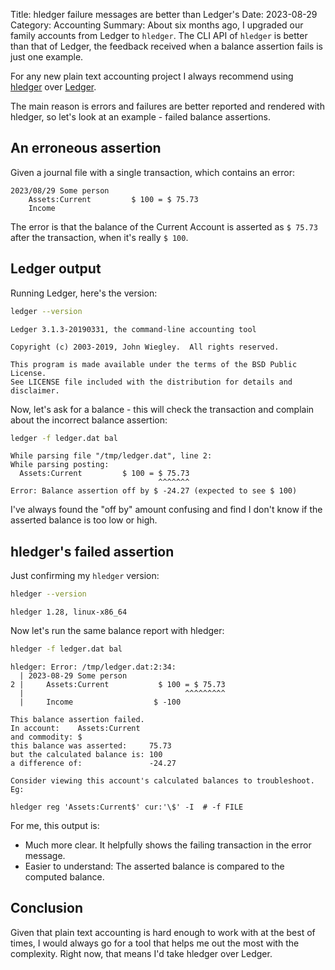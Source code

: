 Title: hledger failure messages are better than Ledger's
Date: 2023-08-29
Category: Accounting
Summary: About six months ago, I upgraded our family accounts from Ledger to
    `hledger`. The CLI API of `hledger` is better than that of Ledger, the
    feedback received when a balance assertion fails is just one example.

For any new plain text accounting project I always recommend using
[hledger](https://hledger.org/) over
[Ledger](https://ledger-cli.org/index.html).

The main reason is errors and failures are better reported and rendered with
hledger, so let's look at an example - failed balance assertions.

## An erroneous assertion

Given a journal file with a single transaction, which contains an error:

```
2023/08/29 Some person
    Assets:Current         $ 100 = $ 75.73
    Income
```

The error is that the balance of the Current Account is asserted as `$ 75.73`
after the transaction, when it's really `$ 100`.

## Ledger output

Running Ledger, here's the version:

```sh
ledger --version
```

```
Ledger 3.1.3-20190331, the command-line accounting tool

Copyright (c) 2003-2019, John Wiegley.  All rights reserved.

This program is made available under the terms of the BSD Public License.
See LICENSE file included with the distribution for details and disclaimer.
```

Now, let's ask for a balance - this will check the transaction and complain
about the incorrect balance assertion:

```sh
ledger -f ledger.dat bal
```

```
While parsing file "/tmp/ledger.dat", line 2:
While parsing posting:
  Assets:Current         $ 100 = $ 75.73
                                 ^^^^^^^
Error: Balance assertion off by $ -24.27 (expected to see $ 100)
```

I've always found the "off by" amount confusing and find I don't know if the
asserted balance is too low or high.

## hledger's failed assertion

Just confirming my `hledger` version:

```sh
hledger --version
```

```
hledger 1.28, linux-x86_64
```

Now let's run the same balance report with hledger:

```sh
hledger -f ledger.dat bal
```

```
hledger: Error: /tmp/ledger.dat:2:34:
  | 2023-08-29 Some person
2 |     Assets:Current           $ 100 = $ 75.73
  |                                    ^^^^^^^^^
  |     Income                  $ -100

This balance assertion failed.
In account:    Assets:Current
and commodity: $
this balance was asserted:     75.73
but the calculated balance is: 100
a difference of:               -24.27

Consider viewing this account's calculated balances to troubleshoot. Eg:

hledger reg 'Assets:Current$' cur:'\$' -I  # -f FILE
```

For me, this output is:

* Much more clear. It helpfully shows the failing transaction in the error
  message.
* Easier to understand: The asserted balance is compared to the computed
  balance.

## Conclusion

Given that plain text accounting is hard enough to work with at the best of
times, I would always go for a tool that helps me out the most with the
complexity. Right now, that means I'd take hledger over Ledger.
